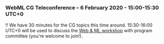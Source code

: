 ### WebML CG Teleconference – 6 February 2020 - 15:00-15:30 UTC+0

:bangbang: We have 30 minutes for the CG topics this time around. 15:30-16:00 UTC+0 will be used to discuss the [Web & ML workshop](https://www.w3.org/2020/01/machine-learning-workshop/) with program committee (you're welcome to join!).
